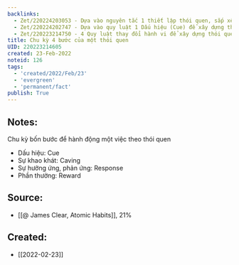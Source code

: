 ```yaml
---
backlinks:
  - Zet/220224203053 - Dựa vào nguyên tắc 1 thiết lập thói quen, sắp xếp lại môi trường sống
  - Zet/220224202747 - Dựa vào quy luật 1 Dấu hiệu (Cue) để xây dựng thói quen
  - Zet/220223214750 - 4 Quy luật thay đổi hành vi để xây dựng thói quen tốt
title: Chu kỳ 4 bước của một thói quen
UID: 220223214605
created: 23-Feb-2022
noteid: 126
tags:
  - 'created/2022/Feb/23'
  - 'evergreen'
  - 'permanent/fact'
publish: True
---
```

## Notes:
Chu kỳ bốn bước để hành động một việc theo thói quen

- Dấu hiệu: Cue
- Sự khao khát: Caving
- Sự hưởng ứng, phản ứng: Response
- Phần thưởng: Reward

## Source:
- [[@ James Clear, Atomic Habits]], 21%




## Created:
- [[2022-02-23]]
